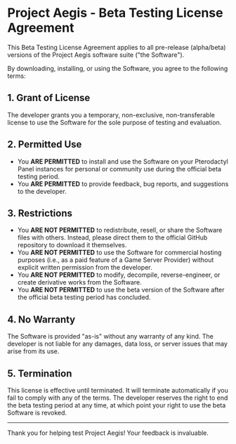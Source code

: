 # Project Aegis - Beta Testing License Agreement

This Beta Testing License Agreement applies to all pre-release (alpha/beta) versions of the Project Aegis software suite ("the Software").

By downloading, installing, or using the Software, you agree to the following terms:

## 1. Grant of License
The developer grants you a temporary, non-exclusive, non-transferable license to use the Software for the sole purpose of testing and evaluation.

## 2. Permitted Use
- You **ARE PERMITTED** to install and use the Software on your Pterodactyl Panel instances for personal or community use during the official beta testing period.
- You **ARE PERMITTED** to provide feedback, bug reports, and suggestions to the developer.

## 3. Restrictions
- You **ARE NOT PERMITTED** to redistribute, resell, or share the Software files with others. Instead, please direct them to the official GitHub repository to download it themselves.
- You **ARE NOT PERMITTED** to use the Software for commercial hosting purposes (i.e., as a paid feature of a Game Server Provider) without explicit written permission from the developer.
- You **ARE NOT PERMITTED** to modify, decompile, reverse-engineer, or create derivative works from the Software.
- You **ARE NOT PERMITTED** to use the beta version of the Software after the official beta testing period has concluded.

## 4. No Warranty
The Software is provided "as-is" without any warranty of any kind. The developer is not liable for any damages, data loss, or server issues that may arise from its use.

## 5. Termination
This license is effective until terminated. It will terminate automatically if you fail to comply with any of the terms. The developer reserves the right to end the beta testing period at any time, at which point your right to use the beta Software is revoked.

---
Thank you for helping test Project Aegis! Your feedback is invaluable.
